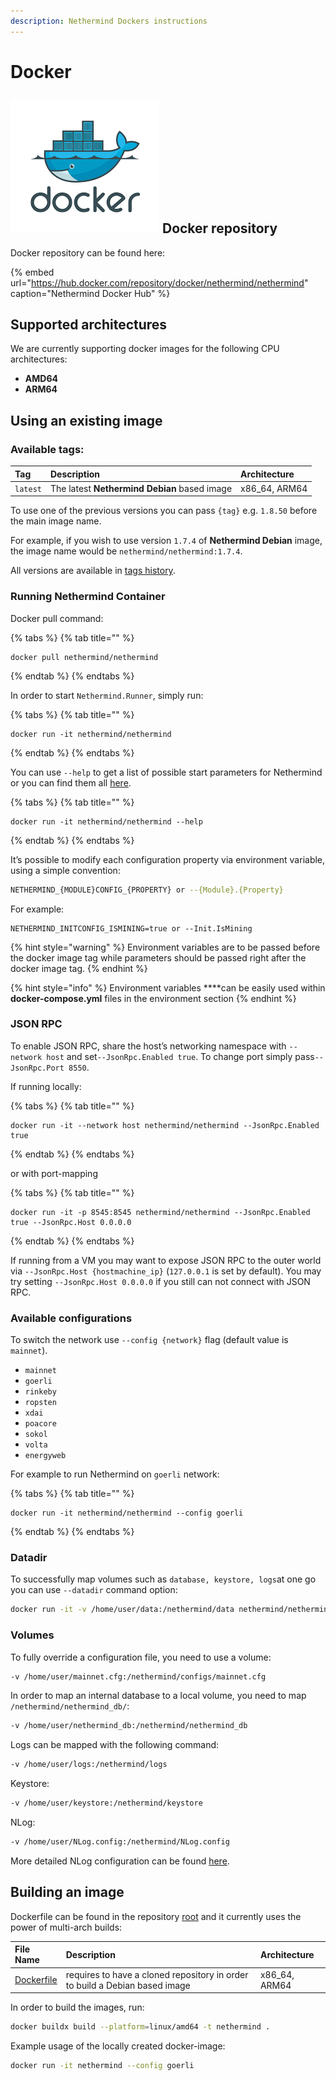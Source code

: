```yaml
---
description: Nethermind Dockers instructions
---
```


# Docker

## ![](../.gitbook/assets/pobrane.png) Docker repository

Docker repository can be found here:

{% embed url="https://hub.docker.com/repository/docker/nethermind/nethermind" caption="Nethermind Docker Hub" %}

## Supported architectures

We are currently supporting docker images for the following CPU architectures:

* **AMD64**
* **ARM64**

## Using an existing image

### **Available tags:**

| **Tag** | Description | Architecture |
| :--- | :--- | :--- |
| `latest` | The latest **Nethermind Debian** based image | x86\_64, ARM64 |

To use one of the previous versions you can pass `{tag}` e.g. `1.8.50` before the main image name.

For example, if you wish to use version `1.7.4` of **Nethermind Debian** image, the image name would be `nethermind/nethermind:1.7.4`.

All versions are available in [tags history](https://github.com/NethermindEth/nethermind/tags).

### **Running Nethermind** Container

Docker pull command:

{% tabs %}
{% tab title="" %}
```
docker pull nethermind/nethermind
```
{% endtab %}
{% endtabs %}

In order to start `Nethermind.Runner`, simply run:

{% tabs %}
{% tab title="" %}
```
docker run -it nethermind/nethermind
```
{% endtab %}
{% endtabs %}

You can use `--help` to get a list of possible start parameters for Nethermind or you can find them all [here](configuration/).

{% tabs %}
{% tab title="" %}
```
docker run -it nethermind/nethermind --help
```
{% endtab %}
{% endtabs %}

It’s possible to modify each configuration property via environment variable, using a simple convention:

```bash
NETHERMIND_{MODULE}CONFIG_{PROPERTY} or --{Module}.{Property}
```

For example:

```text
NETHERMIND_INITCONFIG_ISMINING=true or --Init.IsMining
```

{% hint style="warning" %}
Environment variables are to be passed before the docker image tag while parameters should be passed right after the docker image tag.
{% endhint %}

{% hint style="info" %}
Environment variables ****can be easily used within **docker-compose.yml** files in the environment section
{% endhint %}

### **JSON RPC**

To enable JSON RPC, share the host’s networking namespace with `--network host` and set`--JsonRpc.Enabled true`. To change port simply pass`--JsonRpc.Port 8550`.

If running locally:

{% tabs %}
{% tab title="" %}
```
docker run -it --network host nethermind/nethermind --JsonRpc.Enabled true
```
{% endtab %}
{% endtabs %}

or with port-mapping

{% tabs %}
{% tab title="" %}
```
docker run -it -p 8545:8545 nethermind/nethermind --JsonRpc.Enabled true --JsonRpc.Host 0.0.0.0
```
{% endtab %}
{% endtabs %}

If running from a VM you may want to expose JSON RPC to the outer world via `--JsonRpc.Host {hostmachine_ip}` \(`127.0.0.1` is set by default\). You may try setting `--JsonRpc.Host 0.0.0.0` if you still can not connect with JSON RPC.

### **Available configurations**

To switch the network use `--config {network}` flag \(default value is `mainnet`\).

* `mainnet`
* `goerli`
* `rinkeby`
* `ropsten`
* `xdai`
* `poacore`
* `sokol`
* `volta`
* `energyweb`

For example to run Nethermind on `goerli` network:

{% tabs %}
{% tab title="" %}
```
docker run -it nethermind/nethermind --config goerli
```
{% endtab %}
{% endtabs %}

### **Datadir**

To successfully map volumes such as `database, keystore, logs`at one go you can use `--datadir` command option:

```bash
docker run -it -v /home/user/data:/nethermind/data nethermind/nethermind --datadir data
```

### **Volumes**

To fully override a configuration file, you need to use a volume:

```bash
-v /home/user/mainnet.cfg:/nethermind/configs/mainnet.cfg
```

In order to map an internal database to a local volume, you need to map `/nethermind/nethermind_db/`:

```bash
-v /home/user/nethermind_db:/nethermind/nethermind_db
```

Logs can be mapped with the following command:

```bash
-v /home/user/logs:/nethermind/logs
```

Keystore:

```bash
-v /home/user/keystore:/nethermind/keystore
```

NLog:

```bash
-v /home/user/NLog.config:/nethermind/NLog.config
```

More detailed NLog configuration can be found [here](https://github.com/NLog/NLog/wiki/Configuration-file).

## Building an image

Dockerfile can be found in the repository [root](https://github.com/NethermindEth/nethermind) and it currently uses the power of multi-arch builds:

| File Name | Description | Architecture |
| :--- | :--- | :--- |
| [Dockerfile](https://github.com/NethermindEth/nethermind/blob/master/Dockerfile) | requires to have a cloned repository in order to build a Debian based image | x86\_64, ARM64 |

In order to build the images, run:

```bash
docker buildx build --platform=linux/amd64 -t nethermind .
```

Example usage of the locally created docker-image:

```bash
docker run -it nethermind --config goerli
```

